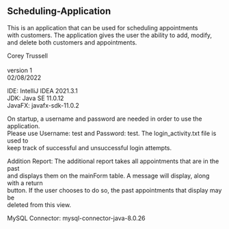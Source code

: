## Scheduling-Application

This is an application that can be used for scheduling appointments </br> 
with customers. The application gives the user the ability to add, modify, </br>
and delete both customers and appointments.

Corey Trussell </br></br>
version 1 </br>
02/08/2022

IDE: IntelliJ IDEA 2021.3.1 </br>
JDK: Java SE 11.0.12 </br>
JavaFX: javafx-sdk-11.0.2

On startup, a username and password are needed in order to use the application. </br>
Please use Username: test and Password: test. The login_activity.txt file is used to </br>
keep track of successful and unsuccessful login attempts.

Addition Report: The additional report takes all appointments that are in the past </br>
and displays them on the mainForm table. A message will display, along with a return </br>
button. If the user chooses to do so, the past appointments that display may be </br>
deleted from this view.

MySQL Connector: mysql-connector-java-8.0.26
